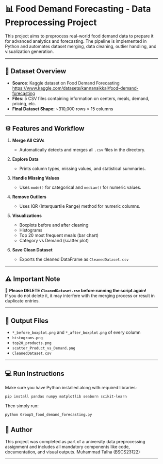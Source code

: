 
# 📊 Food Demand Forecasting - Data Preprocessing Project

This project aims to preprocess real-world food demand data to prepare it for advanced analytics and forecasting. The pipeline is implemented in Python and automates dataset merging, data cleaning, outlier handling, and visualization generation.

---

## 📁 Dataset Overview

- **Source**: Kaggle dataset on Food Demand Forecasting https://www.kaggle.com/datasets/kannanaikkal/food-demand-forecasting
- **Files**: 5 CSV files containing information on centers, meals, demand, pricing, etc.
- **Final Dataset Shape**: ~310,000 rows × 15 columns

---

## ⚙️ Features and Workflow

1. **Merge All CSVs**
   - Automatically detects and merges all `.csv` files in the directory.

2. **Explore Data**
   - Prints column types, missing values, and statistical summaries.

3. **Handle Missing Values**
   - Uses `mode()` for categorical and `median()` for numeric values.

4. **Remove Outliers**
   - Uses IQR (Interquartile Range) method for numeric columns.

5. **Visualizations**
   - Boxplots before and after cleaning
   - Histograms
   - Top 20 most frequent meals (bar chart)
   - Category vs Demand (scatter plot)

6. **Save Clean Dataset**
   - Exports the cleaned DataFrame as `CleanedDataset.csv`

---

## ⚠️ Important Note

🧹 **Please DELETE `CleanedDataset.csv` before running the script again!**  
If you do not delete it, it may interfere with the merging process or result in duplicate entries.

---

## 📸 Output Files

- `*_before_boxplot.png` and `*_after_boxplot.png` of every column
- `histograms.png`
- `top20_products.png`
- `scatter_Product_vs_Demand.png`
- `CleanedDataset.csv`

---

## 💻 Run Instructions

Make sure you have Python installed along with required libraries:

```bash
pip install pandas numpy matplotlib seaborn scikit-learn
```

Then simply run:

```bash
python Group5_food_demand_forecasting.py
```

## 🙋 Author

This project was completed as part of a university data preprocessing assignment and includes all mandatory components like code, documentation, and visual outputs.
Muhammad Talha (BSCS23122)

---
